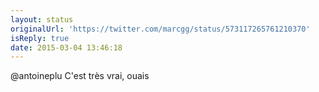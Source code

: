 ```yaml
---
layout: status
originalUrl: 'https://twitter.com/marcgg/status/573117265761210370'
isReply: true
date: 2015-03-04 13:46:18
---
```


@antoineplu C'est très vrai, ouais
